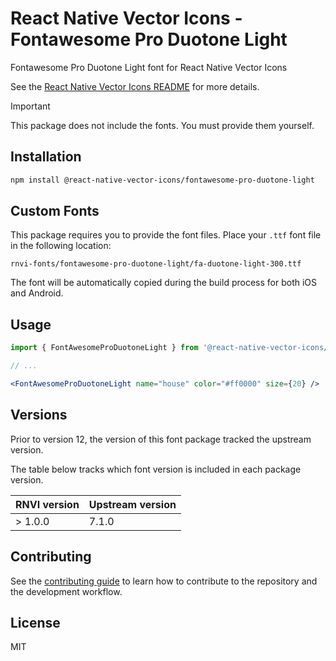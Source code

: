 # React Native Vector Icons - Fontawesome Pro Duotone Light

Fontawesome Pro Duotone Light font for React Native Vector Icons

See the [React Native Vector Icons README](../../README.md) for more details.

> [!IMPORTANT]
> This package does not include the fonts. You must provide them yourself.

## Installation

```sh
npm install @react-native-vector-icons/fontawesome-pro-duotone-light
```

## Custom Fonts

This package requires you to provide the font files. Place your `.ttf` font
file in the following location:

```
rnvi-fonts/fontawesome-pro-duotone-light/fa-duotone-light-300.ttf
```

The font will be automatically copied during the build process for both iOS and
Android.

## Usage

```jsx
import { FontAwesomeProDuotoneLight } from '@react-native-vector-icons/fontawesome-pro-duotone-light';

// ...

<FontAwesomeProDuotoneLight name="house" color="#ff0000" size={20} />
```

## Versions

Prior to version 12, the version of this font package tracked the upstream version.

The table below tracks which font version is included in each package version.

| RNVI version | Upstream version |
| ------------ | ---------------- |
| &gt; 1.0.0 | 7.1.0 |

## Contributing

See the [contributing guide](../../CONTRIBUTING.md) to learn how to contribute to the repository and the development workflow.

## License

MIT
